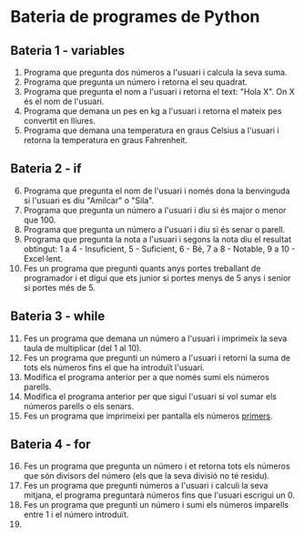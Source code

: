 # Bateria de programes de Python

## Bateria 1 - variables

1. Programa que pregunta dos números a l'usuari i calcula la seva suma.
2. Programa que pregunta un número i retorna el seu quadrat.
3. Programa que pregunta el nom a l'usuari i retorna el text: "Hola X". On X és el nom de l'usuari.
4. Programa que demana un pes en kg a l'usuari i retorna el mateix pes convertit en lliures.
5. Programa que demana una temperatura en graus Celsius a l'usuari i retorna la temperatura en graus Fahrenheit.

## Bateria 2 - if

6. Programa que pregunta el nom de l'usuari i només dona la benvinguda si l'usuari es diu "Amilcar" o "Sila".
7. Programa que pregunta un número a l'usuari i diu si és major o menor que 100.
8. Programa que pregunta un número a l'usuari i diu si és senar o parell.
9. Programa que pregunta la nota a l'usuari i segons la nota diu el resultat obtingut: 1 a 4 - Insuficient, 5 - Suficient, 6 - Bé, 7 a 8 - Notable, 9 a 10 - Excel·lent.
10. Fes un programa que pregunti quants anys portes treballant de programador i et digui que ets junior si portes menys de 5 anys i senior si portes més de 5.

## Bateria 3 - while

11. Fes un programa que demana un número a l'usuari i imprimeix la seva taula de multiplicar (del 1 al 10).
12. Fes un programa que pregunti un número a l'usuari i retorni la suma de tots els números fins el que ha introduït l'usuari.
13. Modifica el programa anterior per a que només sumi els números parells.
14. Modifica el programa anterior per que sigui l'usuari si vol sumar els números parells o els senars.
15. Fes un programa que imprimeixi per pantalla els números [primers](https://ca.wikipedia.org/wiki/Nombre_primer).

## Bateria 4 - for

16. Fes un programa que pregunta un número i et retorna tots els números que són divisors del número (els que la seva divisió no té residu).
17. Fes un programa que pregunti números a l'usuari i calculi la seva mitjana, el programa preguntarà números fins que l'usuari escrigui un 0.
18. Fes un programa que pregunti un número i sumi els números imparells entre 1 i el número introduït.
19. 

